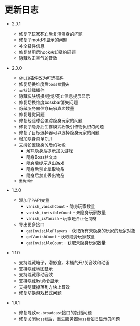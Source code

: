 # 更新日志

- 2.0.1
  - 修复了玩家死亡后复活隐身的问题
  - 修复了motd不显示的问题
  - 补全插件信息
  - 修复禁用后hook未卸载的问题
  - 隐藏攻击空气的音效

- 2.0.0
  - `GMLIB`插件改为可选插件
  - 修复切换维度后`boss栏`消失
  - 支持卸载插件
  - 隐藏皮肤切换/睡觉/死亡信息提示显示
  - 修复切换维度bossbar消失问题
  - 隐藏服务器信息玩家真实数量
  - 修复睡觉问题
  - 修复经验球会追踪隐身玩家的问题
  - 修复了隐身后生存模式会吸引怪物仇恨的问题
  - 修复了目标选择器可以选择隐身玩家的问题
  - 增加隐身菜单GUI
  - 支持设置隐身的后的功能
    - 解除隐身后提示加入游戏
    - 隐身Boss栏文本
    - 隐身后提示退出游戏
    - 隐身后禁止拿取物品
    - 隐身后禁止丢出物品
  - `重构插件`

- 1.2.0
  - 添加了PAPI变量
    - `vanish_vanishCount` - 隐身玩家数量
    - `vanish_invisibleCount` - 未隐身玩家数量
    - `vanish_isVanish` - 玩家是否正在隐身
  - 导出更多接口
    - `getInvisiblePlayers` - 获取所有未隐身的玩家的玩家对象
    - `getVanishCount` - 获取隐身玩家数量
    - `getInvisibleCount` - 获取未隐身玩家数量

- 1.1.0
  - 支持隐藏箱子，潜影盒，木桶的开/关音效和动画
  - 支持隐藏地图显示
  - 支持隐藏移动音效
  - 支持隐藏list命令显示
  - 支持隐藏掉落到方块上音效
  - 修复切换游戏模式问题

- 1.0.1
  - 修复导致`mc.broadcast`接口的报错问题
  - 修复关闭`boss栏`后，重进服务器`boss栏`依旧显示的问题